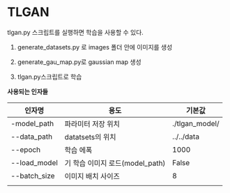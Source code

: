 # TLGAN

tlgan.py 스크립트를 실행하면 학습을 사용할 수 있다. 

1. generate_datasets.py 로 images 폴더 안에 이미지를 생성

2. generate_gau_map.py로 gaussian map 생성
3. tlgan.py스크립트로 학습



**사용되는 인자들**  

| 인자명       | 용도                            | 기본값         |
| ------------ | ------------------------------- | -------------- |
| -model_path  | 파라미터 저장 위치              | ./tlgan_model/ |
| --data_path  | datatsets의 위치                | ../../data     |
| --epoch      | 학습 에폭                       | 1000           |
| --load_model | 기 학습 이미지 로드(model_path) | False          |
| --batch_size | 이미지 배치 사이즈              | 8              |
|              |                                 |                |

